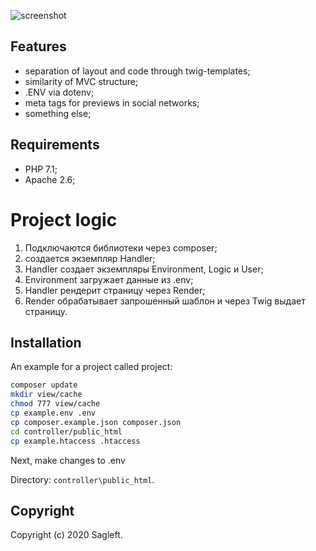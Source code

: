 
![screenshot](https://github.com/Sagleft/PHP-blank-MVC/raw/master/controller/public_html/img/screenshot.png)

## Features

* separation of layout and code through twig-templates;
* similarity of MVC structure;
* .ENV via dotenv;
* meta tags for previews in social networks;
* something else;

## Requirements
* PHP 7.1;
* Apache 2.6;

# Project logic

1. Подключаются библиотеки через composer;
2. создается экземпляр Handler;
3. Handler создает экземпляры Environment, Logic и User;
4. Environment загружает данные из .env;
5. Handler рендерит страницу через Render;
6. Render обрабатывает запрошенный шаблон и через Twig выдает страницу.

## Installation

An example for a project called project:

```bash
composer update
mkdir view/cache
chmod 777 view/cache
cp example.env .env
cp composer.example.json composer.json
cd controller/public_html
cp example.htaccess .htaccess
```

Next, make changes to .env

Directory: ``` controller\public_html ```.

## Copyright

Copyright (c) 2020 Sagleft.
